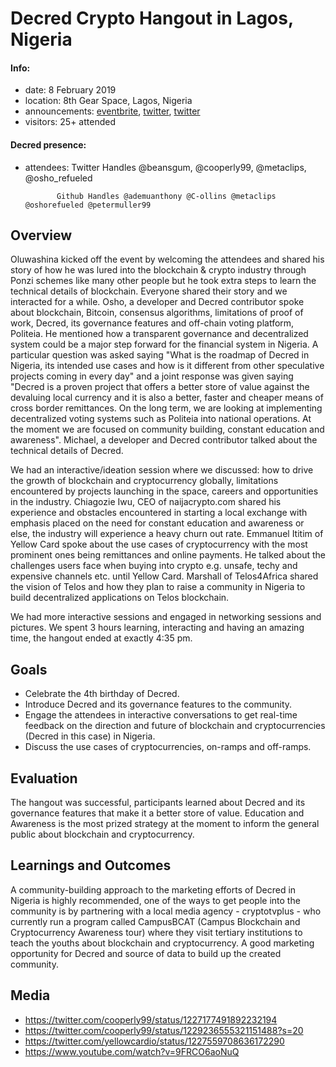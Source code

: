 # Decred Crypto Hangout in Lagos, Nigeria

#### Info:

- date: 8 February 2019
- location: 8th Gear Space, Lagos, Nigeria
- announcements: [eventbrite](https://www.eventbrite.com/e/decred-crypto-hangout-learn-about-career-opportunities-in-the-industry-tickets-91830803405), [twitter](https://twitter.com/cooperly99/status/1222929029063495680), [twitter](https://twitter.com/Telos4africa/status/1225321908939431938)
- visitors: 25+ attended

#### Decred presence:

- attendees: Twitter Handles @beansgum, @cooperly99, @metaclips, @osho\_refueled

             Github Handles @ademuanthony @C-ollins @metaclips @oshorefueled @petermuller99

## Overview

Oluwashina kicked off the event by welcoming the attendees and shared his story of how he was lured into the blockchain & crypto industry through Ponzi schemes like many other people but he took extra steps to learn the technical details of blockchain. Everyone shared their story and we interacted for a while. Osho, a developer and Decred contributor spoke about blockchain, Bitcoin, consensus algorithms, limitations of proof of work, Decred, its governance features and off-chain voting platform, Politeia. He mentioned how a transparent governance and decentralized system could be a major step forward for the financial system in Nigeria. A particular question was asked saying "What is the roadmap of Decred in Nigeria, its intended use cases and how is it different from other speculative projects coming in every day" and a joint response was given saying "Decred is a proven project that offers a better store of value against the devaluing local currency and it is also a better, faster and cheaper means of cross border remittances. On the long term, we are looking at implementing decentralized voting systems such as Politeia into national operations. At the moment we are focused on community building, constant education and awareness". Michael, a developer and Decred contributor talked about the technical details of Decred.

We had an interactive/ideation session where we discussed: how to drive the growth of blockchain and cryptocurrency globally, limitations encountered by projects launching in the space, careers and opportunities in the industry. Chiagozie Iwu, CEO of naijacrypto.com shared his experience and obstacles encountered in starting a local exchange with emphasis placed on the need for constant education and awareness or else, the industry will experience a heavy churn out rate. Emmanuel Ititim of Yellow Card spoke about the use cases of cryptocurrency with the most prominent ones being remittances and online payments. He talked about the challenges users face when buying into crypto e.g. unsafe, techy and expensive channels etc. until Yellow Card. Marshall of Telos4Africa shared the vision of Telos and how they plan to raise a community in Nigeria to build decentralized applications on Telos blockchain.

We had more interactive sessions and engaged in networking sessions and pictures. We spent 3 hours learning, interacting and having an amazing time, the hangout ended at exactly 4:35 pm.

## Goals

- Celebrate the 4th birthday of Decred.
- Introduce Decred and its governance features to the community.
- Engage the attendees in interactive conversations to get real-time feedback on the direction and future of blockchain and cryptocurrencies (Decred in this case) in Nigeria.
- Discuss the use cases of cryptocurrencies, on-ramps and off-ramps.

## Evaluation

The hangout was successful, participants learned about Decred and its governance features that make it a better store of value. Education and Awareness is the most prized strategy at the moment to inform the general public about blockchain and cryptocurrency.

## Learnings and Outcomes

A community-building approach to the marketing efforts of Decred in Nigeria is highly recommended, one of the ways to get people into the community is by partnering with a local media agency - cryptotvplus - who currently run a program called CampusBCAT (Campus Blockchain and Cryptocurrency Awareness tour) where they visit tertiary institutions to teach the youths about blockchain and cryptocurrency. A good marketing opportunity for Decred and source of data to build up the created community.

## Media

- https://twitter.com/cooperly99/status/1227177491892232194
- https://twitter.com/cooperly99/status/1229236555321151488?s=20
- https://twitter.com/yellowcardio/status/1227559708636172290
- https://www.youtube.com/watch?v=9FRCO6aoNuQ
